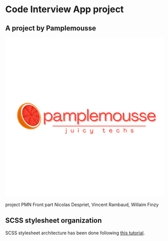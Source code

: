 # Code Interview App project

## A project by Pamplemousse 

![Pamplemousse Logo](/assets/pamplemousseLogo.png)

project PMN Front part Nicolas Despriet, Vincent Rambaud, Willaim Finzy

## SCSS stylesheet organization

SCSS stylesheet architecture has been done following [this tutorial](https://dev.to/stefaniefluin/how-to-structure-scss-in-an-angular-app-3376). 

